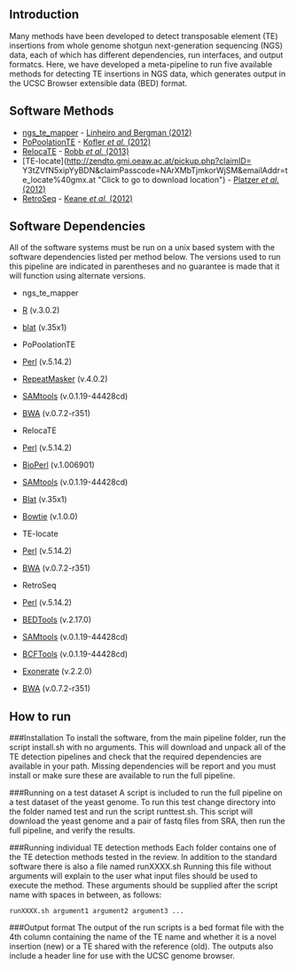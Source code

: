 Introduction
------
Many methods have been developed to detect transposable element (TE) insertions from whole genome shotgun next-generation sequencing (NGS) data, each of which has different dependencies, run interfaces, and output formatcs. Here, we have developed a meta-pipeline to run five available methods for detecting TE insertions in NGS data, which generates output in the UCSC Browser extensible data (BED) format.

Software Methods
------
 * [ngs_te_mapper](https://github.com/bergmanlab/ngs_te_mapper "Click to go to download location") - [Linheiro and Bergman (2012)](http://www.plosone.org/article/info%3Adoi%2F10.1371/journal.pone.0030008 "Click to go to paper location")
 * [PoPoolationTE](https://code.google.com/p/popoolationte/ "Click to go to download location") - [Kofler *et al.* (2012)](http://www.plosgenetics.org/article/info%3Adoi%2F10.1371%2Fjournal.pgen.1002487;jsessionid=2CFC9BF7DEF785D90070915204B5F846 "Click to go to paper location")
 * [RelocaTE](https://github.com/srobb1/RelocaTE "Click to go to download location") - [Robb *et al.* (2013)](http://www.g3journal.org/content/3/6/949.long "Click to go to paper location")
 * [TE-locate](http://zendto.gmi.oeaw.ac.at/pickup.php?claimID= Y3tZVfN5xipYyBDN&claimPasscode=NArXMbTjmkorWjSM&emailAddr=te_locate%40gmx.at "Click to go to download location") - [Platzer *et al.* (2012)](http://www.mdpi.com/2079-7737/1/2/395 "Click to go to paper location")
 * [RetroSeq](https://github.com/tk2/RetroSeq "Click to go to download location") - [Keane *et al.* (2012)](http://bioinformatics.oxfordjournals.org/content/29/3/389.long "Click to go to paper location")

Software Dependencies
------
All of the software systems must be run on a unix based system with the software dependencies listed per method below. The versions used to run this pipeline are indicated in parentheses and no guarantee is made that it will function using alternate versions.

 * ngs_te_mapper
  * [R](http://cran.r-project.org/) (v.3.0.2)
  * [blat](http://hgwdev.cse.ucsc.edu/~kent/src/blatSrc.zip) (v.35x1)

 * PoPoolationTE
  * [Perl](http://www.perl.org/get.html) (v.5.14.2)
  * [RepeatMasker](http://www.repeatmasker.org/RMDownload.html) (v.4.0.2)
  * [SAMtools](http://sourceforge.net/projects/samtools/files/) (v.0.1.19-44428cd)
  * [BWA](http://sourceforge.net/projects/bio-bwa/files/) (v.0.7.2-r351)

 * RelocaTE
  * [Perl](http://www.perl.org/get.html) (v.5.14.2)
  * [BioPerl](http://www.bioperl.org/wiki/Getting_BioPerl) (v.1.006901)
  * [SAMtools](http://sourceforge.net/projects/samtools/files/) (v.0.1.19-44428cd)
  * [Blat](http://users.soe.ucsc.edu/~kent/src/) (v.35x1)
  * [Bowtie](http://bowtie-bio.sourceforge.net/index.shtml) (v.1.0.0)

 * TE-locate
  * [Perl](http://www.perl.org/get.html) (v.5.14.2)
  * [BWA](http://sourceforge.net/projects/bio-bwa/files/) (v.0.7.2-r351)

 * RetroSeq
  * [Perl](http://www.perl.org/get.html) (v.5.14.2)
  * [BEDTools](https://code.google.com/p/bedtools/downloads/list) (v.2.17.0)
  * [SAMtools](http://sourceforge.net/projects/samtools/files/) (v.0.1.19-44428cd)
  * [BCFTools](https://github.com/samtools/bcftools) (v.0.1.19-44428cd)
  * [Exonerate](http://www.ebi.ac.uk/~guy/exonerate/) (v.2.2.0)
  * [BWA](http://sourceforge.net/projects/bio-bwa/files/) (v.0.7.2-r351)

How to run 
------

###Installation
To install the software, from the main pipeline folder, run the script install.sh with no arguments. This will download and unpack all of the TE detection pipelines and check that the required dependencies are available in your path. Missing dependencies will be report and you must install or make sure these are available to run the full pipeline.

###Running on a test dataset
A script is included to run the full pipeline on a test dataset of the yeast genome. To run this test change directory into the folder named test and run the script runttest.sh. This script will download the yeast genome and a pair of fastq files from SRA, then run the full pipeline, and verify the results.

###Running individual TE detection methods
Each folder contains one of the TE detection methods tested in the review. In addition to the standard software there is also a file named runXXXX.sh Running this file without arguments will explain to the user what input files should be used to execute the method. These arguments should be supplied after the script name with spaces in between, as follows:

    runXXXX.sh argument1 argument2 argument3 ...

###Output format
The output of the run scripts is a bed format file with the 4th column containing the name of the TE name and whether it is a novel insertion (new) or a TE shared with the reference (old). The outputs also include a header line for use with the UCSC genome browser.
